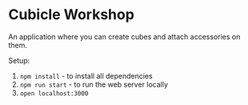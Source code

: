 # Cubicle Workshop

An application where you can create cubes and attach accessories on them.

Setup:
   1. `npm install` - to install all dependencies
   2. `npm run start` - to run the web server locally
   3. `open localhost:3000`